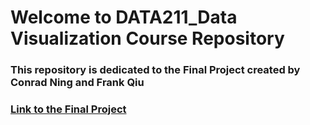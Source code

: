 # Welcome to DATA211_Data Visualization Course Repository 


### This repository is dedicated to the Final Project created by Conrad Ning and Frank Qiu

### [Link to the Final Project](https://cning0506.github.io/DATA211_DataVisz/FinalProject.html)


